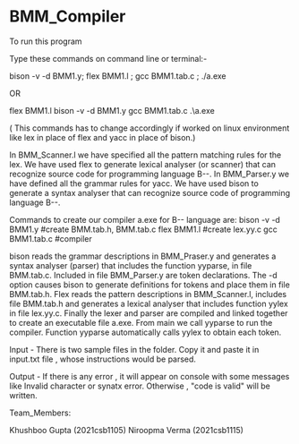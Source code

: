 # BMM_Compiler

To run this program 

Type these commands on command line or terminal:-

bison -v -d BMM1.y; flex BMM1.l ; gcc BMM1.tab.c ; ./a.exe

OR

flex BMM1.l
bison -v -d BMM1.y
gcc BMM1.tab.c
.\a.exe  
 
( This commands has to change accordingly if worked on linux environment like lex in place of flex and yacc in place of bison.)


In BMM_Scanner.l we have specified all the pattern matching rules for the lex.
 We have used flex to generate lexical analyser (or scanner) that can recognize source code for programming language B--.
In BMM_Parser.y we have defined all the grammar rules for yacc. 
We have used bison to generate a syntax analyser that can recognize source code of programming language  B--.

Commands to create our compiler a.exe for B-- language are:
bison -v -d BMM1.y          #create BMM.tab.h, BMM.tab.c
flex BMM1.l                 #create lex.yy.c
gcc BMM1.tab.c              #compiler

bison reads the grammar descriptions in BMM_Praser.y and generates a syntax analyser (parser) that includes the function yyparse, in file BMM.tab.c. 
Included in file BMM_Parser.y are token declarations. The -d option causes bison to generate definitions for tokens and place them in file BMM.tab.h. 
Flex reads the pattern descriptions in BMM_Scanner.l, includes file BMM.tab.h and generates a lexical analyser that includes function yylex in file lex.yy.c.
Finally the lexer and parser are compiled and linked together to create an executable file a.exe. 
From main we call yyparse to run the compiler. Function yyparse automatically calls yylex to obtain each token.

Input - There is two sample files in the folder. Copy it and paste it in input.txt file , whose instructions would be parsed.
 
Output - If there is any error , it will appear on console with some messages like Invalid character or synatx error.
         Otherwise , "code is valid" will be written.



Team_Members:

Khushboo Gupta (2021csb1105)
Niroopma Verma (2021csb1115)
